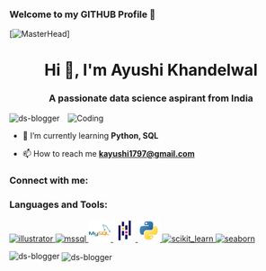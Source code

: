 ### Welcome to my GITHUB Profile 👋
[![MasterHead](https://as1.ftcdn.net/v2/jpg/02/27/72/50/1000_F_227725036_wCuI6jWNn2NY6y019FFJBL1QFitVmIUZ.jpg)]
<h1 align="center">Hi 👋, I'm Ayushi Khandelwal</h1>
<h3 align="center">A passionate data science aspirant from India</h3>
<img align="right" alt="Coding" width="400" src="https://encrypted-tbn0.gstatic.com/images?q=tbn:ANd9GcSSoxwXVnrsPM3iPvjRTDoas1NFvgyKndTpbw&usqp=CAU">


<p align="left"> <img src="https://komarev.com/ghpvc/?username=ds-blogger&label=Profile%20views&color=0e75b6&style=flat" alt="ds-blogger" /> </p>

- 🌱 I’m currently learning **Python, SQL**

- 📫 How to reach me **kayushi1797@gmail.com**

<h3 align="left">Connect with me:</h3>
<p align="left">
</p>

<h3 align="left">Languages and Tools:</h3>
<p align="left"> <a href="https://www.adobe.com/in/products/illustrator.html" target="_blank" rel="noreferrer"> <img src="https://www.vectorlogo.zone/logos/adobe_illustrator/adobe_illustrator-icon.svg" alt="illustrator" width="40" height="40"/> </a> <a href="https://www.microsoft.com/en-us/sql-server" target="_blank" rel="noreferrer"> <img src="https://www.svgrepo.com/show/303229/microsoft-sql-server-logo.svg" alt="mssql" width="40" height="40"/> </a> <a href="https://www.mysql.com/" target="_blank" rel="noreferrer"> <img src="https://raw.githubusercontent.com/devicons/devicon/master/icons/mysql/mysql-original-wordmark.svg" alt="mysql" width="40" height="40"/> </a> <a href="https://pandas.pydata.org/" target="_blank" rel="noreferrer"> <img src="https://raw.githubusercontent.com/devicons/devicon/2ae2a900d2f041da66e950e4d48052658d850630/icons/pandas/pandas-original.svg" alt="pandas" width="40" height="40"/> </a> <a href="https://www.python.org" target="_blank" rel="noreferrer"> <img src="https://raw.githubusercontent.com/devicons/devicon/master/icons/python/python-original.svg" alt="python" width="40" height="40"/> </a> <a href="https://scikit-learn.org/" target="_blank" rel="noreferrer"> <img src="https://upload.wikimedia.org/wikipedia/commons/0/05/Scikit_learn_logo_small.svg" alt="scikit_learn" width="40" height="40"/> </a> <a href="https://seaborn.pydata.org/" target="_blank" rel="noreferrer"> <img src="https://seaborn.pydata.org/_images/logo-mark-lightbg.svg" alt="seaborn" width="40" height="40"/> </a> </p>

<p><img align="left" src="https://github-readme-stats.vercel.app/api/top-langs?username=ds-blogger&show_icons=true&locale=en&layout=compact" alt="ds-blogger" /></p>

<p>&nbsp;<img align="center" src="https://github-readme-stats.vercel.app/api?username=ds-blogger&show_icons=true&locale=en" alt="ds-blogger" /></p>
